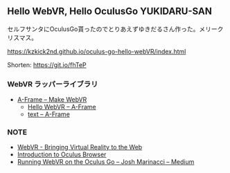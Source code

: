 ## Hello WebVR, Hello OculusGo YUKIDARU-SAN
セルフサンタにOculusGo貰ったのでとりあえずゆきだるさん作った。メリークリスマス。

https://kzkick2nd.github.io/oculus-go-hello-webVR/index.html

Shorten: https://git.io/fhTeP

### WebVR ラッパーライブラリ
- [A-Frame – Make WebVR](https://aframe.io/)
    - [Hello WebVR – A-Frame](https://aframe.io/examples/showcase/helloworld/)
    - [text – A-Frame](https://aframe.io/docs/0.8.0/components/text.html#sidebar)

### NOTE
- [WebVR - Bringing Virtual Reality to the Web](https://webvr.info/developers/)
- [Introduction to Oculus Browser](https://developer.oculus.com/documentation/vrweb/latest/concepts/oculusbrowser-intro/)
- [Running WebVR on the Oculus Go – Josh Marinacci – Medium](https://medium.com/@joshmarinacci/running-webvr-on-the-oculus-go-60c3b0a2c3c7)